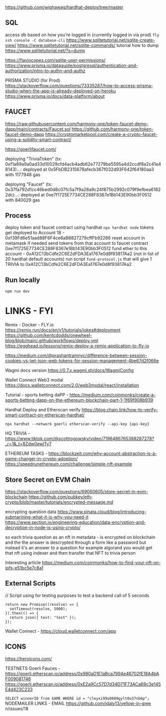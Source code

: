 https://github.com/wighawag/hardhat-deploy/tree/master

## SQL

access db based on how you're logged in (currently logged in via prod)
`fly ssh console -C database-cli`
https://www.sqlitetutorial.net/sqlite-create-view/
https://www.sqlitetutorial.net/sqlite-commands/
tutorial how to dump
https://www.sqlitetutorial.net/?s=dump

https://flaviocopes.com/sqlite-user-permissions/
https://www.prisma.io/dataguide/postgresql/authentication-and-authorization/intro-to-authn-and-authz

PRISMA STUDIO (for Prod)
https://stackoverflow.com/questions/73335287/how-to-access-prisma-studio-when-the-app-is-already-deployed-on-heroku
https://www.prisma.io/docs/data-platform/about

## FAUCET

https://raw.githubusercontent.com/harmony-one/token-faucet-demo-dapp/main/contracts/Faucet.sol
https://github.com/harmony-one/token-faucet-demo-dapp
https://cryptomarketpool.com/create-a-crypto-faucet-using-a-solidity-smart-contract/

https://goerlifaucet.com/

deploying "TriviaToken" (tx: 0xf1a69a9a0ad33d10029cfd4acb4adb62e77279be5595a4d2ccdf8a2c41e48143)...: deployed at 0x5FbDB2315678afecb367f032d93F642f64180aa3 with 1177948 gas

deploying "Faucet" (tx: 0x37fa792d1cc46bed0d8c07fc5a7f9a28a9c24f875b2992c079f9efbea61822dc)...: deployed at 0xe7f1725E7734CE288F8367e1Bb143E90bb3F0512 with 840029 gas

## Process

deploy token and faucet contract using hardhat `npx hardhat node`
tokens get deployed to Account 18 - 0xf39Fd6e51aad88F6F4ce6aB8827279cffFb92266
reset account in metamask if needed
send tokens from that account to faucet contract 0xe7f1725E7734CE288F8367e1Bb143E90bb3F0512
fund ether to this account - 0xA12C13bCdfe2C6E2dFDA3Ea1767e0d8f93817Aa2 (not in list of 20 hardhat default accounts)
run script `fund-protocol.js` that will give 1 TRIVIA to 0xA12C13bCdfe2C6E2dFDA3Ea1767e0d8f93817Aa2

## Run locally

`npm run dev`

# LINKS - FYI

Remix - Docker - FLY.io
https://remix.run/docs/en/v1/tutorials/jokes#deployment
https://github.com/kentcdodds/onewheel-blog/blob/main/.github/workflows/deploy.yml
https://egghead.io/lessons/remix-deploy-a-remix-application-to-fly-io

https://medium.com/@prashantramnyc/difference-between-session-cookies-vs-jwt-json-web-tokens-for-session-management-4be67d2f066e

Wagmi docs version
https://0.7.x.wagmi.sh/docs/WagmiConfig

Wallet Connect Web3 modal
https://docs.walletconnect.com/2.0/web3modal/react/installation

Tutorial - sports betting daPP - https://medium.com/coinmonks/create-a-sports-betting-dapp-on-the-ethereum-blockchain-part-1-1f69f908b939

Hardhat Deploy and Etherscan verify
https://blog.chain.link/how-to-verify-smart-contract-on-etherscan-hardhat/

`npx hardhat --network goerli etherscan-verify --api-key {api-key}`

HQ TRIVIA -
https://www.tiktok.com/@scottrogowsky/video/7196486765388287278?_r=1&_t=8Zdw0ewlTy7

ETHEREUM TASKS -
https://blockzeit.com/why-account-abstraction-is-a-game-changer-in-crypto-adoption/
https://speedrunethereum.com/challenge/simple-nft-example

## Store Secret on EVM Chain

https://stackoverflow.com/questions/69060605/store-secret-in-evm-blockchain
https://github.com/pubkey/eth-crypto/blob/master/tutorials/encrypted-message.md

encrypting question data
https://www.pinata.cloud/blog/introducing-submarining-what-it-is-why-you-need-it
https://www.section.io/engineering-education/data-encryption-and-decryption-in-node-js-using-crypto/

so each trivia question as an nft in metadata - is encrypted on blockchain and the the answer is descrypted through a form like a password but instead it's an answer to a question
for example algorand you would get that nft using indexer and then transfer that NFT to trivia person

Interesting article
https://medium.com/coinmonks/how-to-find-your-nft-on-ipfs-e51bc5e7c8a1

## External Scripts

// Script using for testing purposes to test a backend call of 5 seconds

```
return new Promise((resolve) => {
  setTimeout(resolve, 5000);
}).then(() => {
  return json({ test: "test" });
});
```

Wallet Connect - https://cloud.walletconnect.com/app

## ICONS

https://heroicons.com/

TESTNETS
Goerli Fauces - https://goerli.etherscan.io/address/0x980aD1E1aBca7994e46702fE18A4bAF009081746
https://goerli.etherscan.io/address/0xE2a9Cc57D7d34D71F73ACa68c3e145E4d423C233

`SELECT winnerID from GAME WHERE id = "cleyxi99u0000gylt0o37nb6p";`
NODEMAILER LINKS - EMAIL
https://github.com/jdaly13/yellow-in-gree n/issues/18
